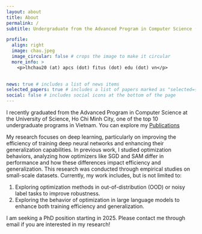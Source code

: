 ```yaml
---
layout: about
title: About
permalink: /
subtitle: Undergraduate from the Advanced Program in Computer Science (APCS), at <a>University of Science, Ho Chi Minh City</a>

profile:
  align: right
  image: chau.jpeg
  image_circular: false # crops the image to make it circular
  more_info: >
    <p>lhchau20 (at) apcs (dot) fitus (dot) edu (dot) vn</p>
  

news: true # includes a list of news items
selected_papers: true # includes a list of papers marked as "selected={true}"
social: false # includes social icons at the bottom of the page
---
```


I recently graduated from the Advanced Program in Computer Science at the University of Science, Ho Chi Minh City, one of the top 10 undergraduate programs in Vietnam. You can explore my [Publications](https://scholar.google.com/citations?user=j4ck-L4AAAAJ)

My research focuses on deep learning, particularly on improving the efficiency of training deep neural networks and enhancing their generalization capabilities. In previous work, I studied optimization behaviors, analyzing how optimizers like SGD and SAM differ in performance and how these differences impact efficiency and generalization. This research was conducted through empirical studies on small-scale datasets. Currently, my work includes, but is not limited to:
1. Exploring optimization methods in out-of-distribution (OOD) or noisy label tasks to improve robustness.
2. Exploring the behavior of optimization in large language models to enhance both training efficiency and generalization.

I am seeking a PhD position starting in 2025. Please contact me through email if you are interested in my research!